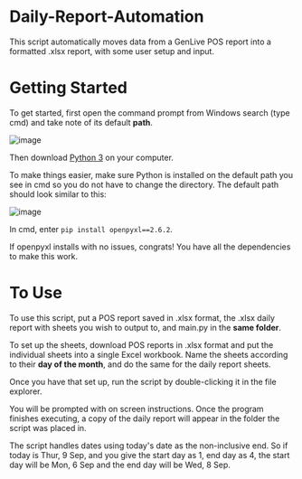 # Daily-Report-Automation

This script automatically moves data from a GenLive POS report into a formatted .xlsx report, with some user setup and input. 

# Getting Started

To get started, first open the command prompt from Windows search (type cmd) and take note of its default **path**. 

![image](https://user-images.githubusercontent.com/88129677/132111480-73acbe8c-37fc-4efc-bc89-82e633bd66e5.png)

Then download [Python 3](https://www.python.org/downloads/) on your computer. 

To make things easier, make sure Python is installed on the default path you see in cmd so you do not have to change the directory. The default path should look similar to this:

![image](https://user-images.githubusercontent.com/88129677/132111308-ea6f73e0-81d4-4ab5-8887-39e6aecd689b.png)

In cmd, enter ```pip install openpyxl==2.6.2```. 

If openpyxl installs with no issues, congrats! You have all the dependencies to make this work. 

# To Use

To use this script, put a POS report saved in .xlsx format, the .xlsx daily report with sheets you wish to output to, and main.py in the **same folder**. 

To set up the sheets, download POS reports in .xlsx format and put the individual sheets into a single Excel workbook. Name the sheets according to their **day of the month**, and do the same for the daily report sheets.

Once you have that set up, run the script by double-clicking it in the file explorer. 

You will be prompted with on screen instructions. Once the program finishes executing, a copy of the daily report will appear in the folder the script was placed in.

The script handles dates using today's date as the non-inclusive end. So if today is Thur, 9 Sep, and you give the start day as 1, end day as 4, the start day will be Mon, 6 Sep and the end day will be Wed, 8 Sep.
